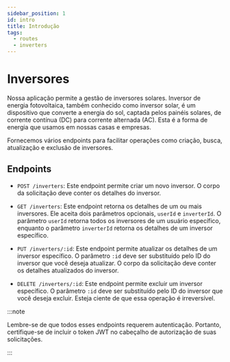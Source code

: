 ```yaml
---
sidebar_position: 1
id: intro
title: Introdução
tags:
  - routes
  - inverters
---
```


# Inversores

Nossa aplicação permite a gestão de inversores solares. Inversor de energia fotovoltaica, também conhecido como inversor solar, é um dispositivo que converte a energia do sol, captada pelos painéis solares, de corrente contínua (DC) para corrente alternada (AC). Esta é a forma de energia que usamos em nossas casas e empresas.

Fornecemos vários endpoints para facilitar operações como criação, busca, atualização e exclusão de inversores.

## Endpoints

- `POST /inverters`: Este endpoint permite criar um novo inversor. O corpo da solicitação deve conter os detalhes do inversor.

- `GET /inverters`: Este endpoint retorna os detalhes de um ou mais inversores. Ele aceita dois parâmetros opcionais, `userId` e `inverterId`. O parâmetro `userId` retorna todos os inversores de um usuário específico, enquanto o parâmetro `inverterId` retorna os detalhes de um inversor específico.

- `PUT /inverters/:id`: Este endpoint permite atualizar os detalhes de um inversor específico. O parâmetro `:id` deve ser substituído pelo ID do inversor que você deseja atualizar. O corpo da solicitação deve conter os detalhes atualizados do inversor.

- `DELETE /inverters/:id`: Este endpoint permite excluir um inversor específico. O parâmetro `:id` deve ser substituído pelo ID do inversor que você deseja excluir. Esteja ciente de que essa operação é irreversível.

:::note

Lembre-se de que todos esses endpoints requerem autenticação. Portanto, certifique-se de incluir o token JWT no cabeçalho de autorização de suas solicitações.

:::
